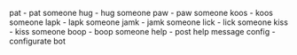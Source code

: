 pat - pat someone
hug - hug someone
paw - paw someone
koos - koos someone
lapk - lapk someone
jamk - jamk someone
lick - lick someone
kiss - kiss someone
boop - boop someone
help - post help message
config - configurate bot
